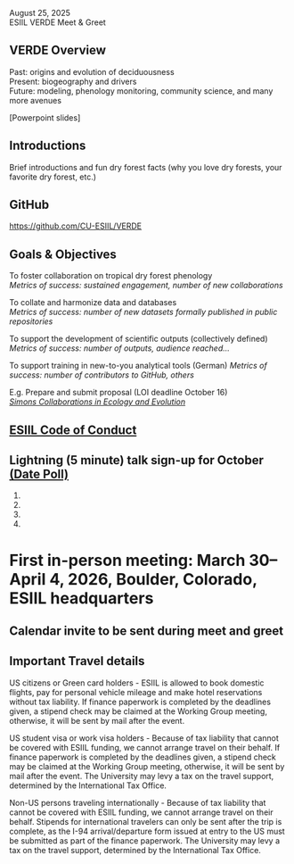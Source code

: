 August 25, 2025  
ESIIL VERDE Meet & Greet

## VERDE Overview

Past: origins and evolution of deciduousness  
Present: biogeography and drivers  
Future: modeling, phenology monitoring, community science, and many more avenues  

[Powerpoint slides]

## Introductions

Brief introductions and fun dry forest facts (why you love dry forests, your favorite dry forest, etc.)
	
## GitHub

https://github.com/CU-ESIIL/VERDE

## Goals & Objectives

To foster collaboration on tropical dry forest phenology  
_Metrics of success: sustained engagement, number of new collaborations_

To collate and harmonize data and databases  
_Metrics of success: number of new datasets formally published in public repositories_

To support the development of scientific outputs (collectively defined)  
_Metrics of success: number of outputs, audience reached…_

To support training in new-to-you analytical tools (German)
_Metrics of success: number of contributors to GitHub, others_

E.g. Prepare and submit proposal (LOI deadline October 16)  
_[Simons Collaborations in Ecology and Evolution](https://www.simonsfoundation.org/grant/simons-collaborations-in-ecology-and-evolution/?tab=how-to-apply)_

## [ESIIL Code of Conduct](https://github.com/CU-ESIIL/VERDE/blob/main/docs/resources/code-of-conduct.md)

## Lightning (5 minute) talk sign-up for October [(Date Poll)](https://whenisgood.net/4xyntj7)
1. 
2.
3.
4. 
	
# First in-person meeting: March 30–April 4, 2026, Boulder, Colorado, ESIIL headquarters
## Calendar invite to be sent during meet and greet

## Important Travel details

US citizens or Green card holders - ESIIL is allowed to book domestic flights, pay for personal vehicle mileage and make hotel reservations without tax liability. If finance paperwork is completed by the deadlines given, a stipend check may be claimed at the Working Group meeting, otherwise, it will be sent by mail after the event.

US student visa or work visa holders - Because of tax liability that cannot be covered with ESIIL funding, we cannot arrange travel on their behalf. If finance paperwork is completed by the deadlines given, a stipend check may be claimed at the Working Group meeting, otherwise, it will be sent by mail after the event. The University may levy a tax on the travel support, determined by the International Tax Office.

Non-US persons traveling internationally - Because of tax liability that cannot be covered with ESIIL funding, we cannot arrange travel on their behalf. Stipends for international travelers can only be sent after the trip is complete, as the I-94 arrival/departure form issued at entry to the US must be submitted as part of the finance paperwork. The University may levy a tax on the travel support, determined by the International Tax Office.
